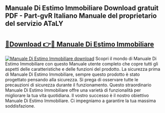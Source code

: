 ## Manuale Di Estimo Immobiliare Download gratuit PDF - Part-gvR Italiano Manuale del proprietario del servizio ATaLY

# <h2><a href="http://dfglf7n.blite.top/?on=Manuale+Di+Estimo+Immobiliare">🔗Download 👉🔴 Manuale Di Estimo Immobiliare</a></h2>

[![Manuale Di Estimo Immobiliare download](https://i.imgur.com/lujVjoI.png)](http://dfglf7n.blite.top/?on=Manuale+Di+Estimo+Immobiliare)
Scopri il mondo di Manuale Di Estimo Immobiliare con questo Manuale utente completo che copre tutti gli aspetti delle caratteristiche e delle funzioni del prodotto. La sicurezza prima di Manuale Di Estimo Immobiliare, sempre questo prodotto è stato progettato pensando alla sicurezza. Si prega di osservare tutte le precauzioni di sicurezza durante il funzionamento. Questo straordinario Manuale Di Estimo Immobiliare offre una varietà di funzionalità per migliorare la tua vita quotidiana. Il vostro successo è il nostro obiettivo Manuale Di Estimo Immobiliare. Ci impegniamo a garantire la tua massima soddisfazione.
